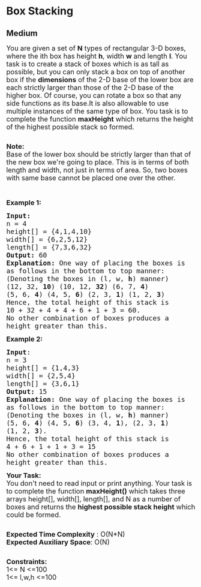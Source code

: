 # Box Stacking
## Medium 
<div class="problem-statement">
                <p></p><p><span style="font-size:18px">You are given a set of <strong>N</strong>&nbsp;types of rectangular 3-D boxes, where the ith box has height <strong>h</strong>, width <strong>w</strong> and length&nbsp;<strong>l</strong>. You task is to create a stack of boxes which is as tall as possible, but you can only stack a box on top of another box if the <strong>dimensions</strong> of the 2-D base of the lower box are each strictly larger than those of the 2-D base of the higher box. Of course, you can rotate a box so that any side functions as its base.It is also allowable to use multiple instances of the same type of box. You task is to complete the function <strong>maxHeight</strong> which returns the&nbsp;height of the highest possible stack so formed.</span><br>
&nbsp;</p>

<p><span style="font-size:18px"><strong>Note:&nbsp;</strong><br>
Base of the lower box should be strictly larger than that of the new box we're going to place. This is in terms of both length and width, not just in terms of area. So, two boxes with same base cannot be placed one over the other.</span></p>

<p>&nbsp;</p>

<p><span style="font-size:18px"><strong>Example 1:</strong></span></p>

<pre style="position: relative;"><span style="font-size:18px"><strong>Input:</strong>
n = 4
height[] = {4,1,4,10}
width[] = {6,2,5,12}
length[] = {7,3,6,32}
<strong>Output:</strong> 60
<strong>Explanation: </strong>One way of placing the boxes is
as follows in the bottom to top manner:
(Denoting the boxes in (l, w, <strong>h</strong>) manner)
(12, 32, <strong>10</strong>) (10, 12, <strong>32</strong>) (6, 7, <strong>4</strong>) 
(5, 6, <strong>4</strong>) (4, 5, <strong>6</strong>) (2, 3, <strong>1</strong>) (1, 2, <strong>3</strong>)
Hence, the total height of this stack is
10 + 32 + 4 + 4 + 6 + 1 + 3 = 60.
No other combination of boxes produces a
height greater than this.</span>
<div class="open_grepper_editor" title="Edit &amp; Save To Grepper"></div></pre>

<p><span style="font-size:18px"><strong>Example 2:</strong></span></p>

<pre style="position: relative;"><span style="font-size:18px"><strong>Input</strong>:
n = 3
height[] = {1,4,3}
width[] = {2,5,4}
length[] = {3,6,1}
<strong>Output:</strong> 15</span>
<span style="font-size:18px"><strong>Explanation: </strong>One way of placing the boxes is
as follows in the bottom to top manner:
(Denoting the boxes in (l, w, <strong>h</strong>) manner)
(5, 6, <strong>4</strong>) (4, 5, <strong>6</strong>) (3, 4, <strong>1</strong>), (2, 3, <strong>1</strong>) 
(1, 2, <strong>3</strong>).
Hence, the total height of this stack is
4 + 6 + 1 + 1 + 3 = 15
No other combination of boxes produces a
height greater than this.</span>
<div class="open_grepper_editor" title="Edit &amp; Save To Grepper"></div></pre>

<p><span style="font-size:18px"><strong>Your Task:</strong><br>
You don't need to read input or print anything. Your task is to complete the function&nbsp;<strong>maxHeight()</strong>&nbsp;which takes three arrays&nbsp;height[],&nbsp;width[],&nbsp;length[], and N as a number of boxes and returns&nbsp;the&nbsp;<strong>highest possible stack height</strong>&nbsp;which could be formed.</span></p>

<p><br>
<span style="font-size:18px"><strong>Expected Time Complexity</strong> : O(N*N)<br>
<strong>Expected Auxiliary Space</strong>: O(N)</span></p>

<p><br>
<span style="font-size:18px"><strong>Constraints:</strong><br>
1&lt;= N &lt;=100<br>
1&lt;= l,w,h &lt;=100</span></p>
 <p></p>
            </div>